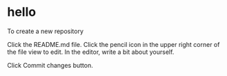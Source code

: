 # hello
To create a new repository

Click the README.md file.
Click the  pencil icon in the upper right corner of the file view to edit.
In the editor, write a bit about yourself.

Click Commit changes button.
